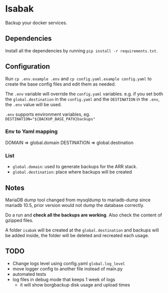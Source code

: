 # Isabak

Backup your docker services.

## Dependencies

Install all the dependencies by running `pip install -r requirements.txt`.

## Configuration

Run `cp .env.example .env` and `cp config.yaml.example config.yaml` to create the base config files and edit them as needed.

The `.env` variable will override the `config.yaml` variables.
e.g. if you set both the `global.destination` in the `config.yaml` and the `DESTINATION` in the `.env`, the `.env` value will be used.

`.env` supports environment variables, eg. `DESTINATION="${BACKUP_BASE_PATH}backups"` 

### Env to Yaml mapping
DOMAIN => global.domain
DESTINATION => global.destination

### List
- `global.domain`: used to generate backups for the ARR stack.
- `global.destination`: place where backups will be created

## Notes

MariaDB dump tool changed from mysqldump to mariadb-dump since mariadb 10.5, prior version would not dump the database correctly.

Do a run and **check all the backups are working**. Also check the content of gzipped files.

A folder `isabak` will be created at the `global.destination` and backups will be added inside, the folder will be deleted and recreated each usage.

## TODO
- Change logs level using config.yaml `global.log_level`
- move logger config to another file instead of main.py
- automated tests
- log files in debug mode that keeps 1 week of logs
  - it will show borgbackup disk usage and upload times
